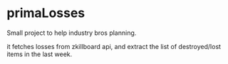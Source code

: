 # primaLosses
Small project to help industry bros planning.

it fetches losses from zkillboard api, and extract the list of destroyed/lost items in the last week.
